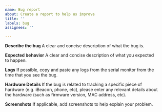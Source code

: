 ```yaml
---
name: Bug report
about: Create a report to help us improve
title: ''
labels: bug
assignees: ''

---
```


**Describe the bug**
A clear and concise description of what the bug is.

**Expected behavior**
A clear and concise description of what you expected to happen.

**Logs**
If possible, copy and paste any logs from the serial monitor from the time that you see the bug.

**Hardware Details**
If the bug is related to tracking a specific piece of hardware (e.g. iBeacon, phone, etc), please enter any relevant details about the hardware (such as firmware version, MAC address, etc).

**Screenshots**
If applicable, add screenshots to help explain your problem.
